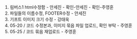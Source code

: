 1. 림버스1 html수정함 - 안세진 - 확인-안세진 - 확인-주영훈
2. 파일들의 이름수정, FOOTER수정 - 안세진
3. 기프트 이미지 크기 수정 - 강태욱
4. 05-20 / 코드 수정본과, 이미지 묶음 파일 업로드, 확인 부탁 - 주영훈
5. 05-25 / 코드 묶음 재업로드 - 주영훈
